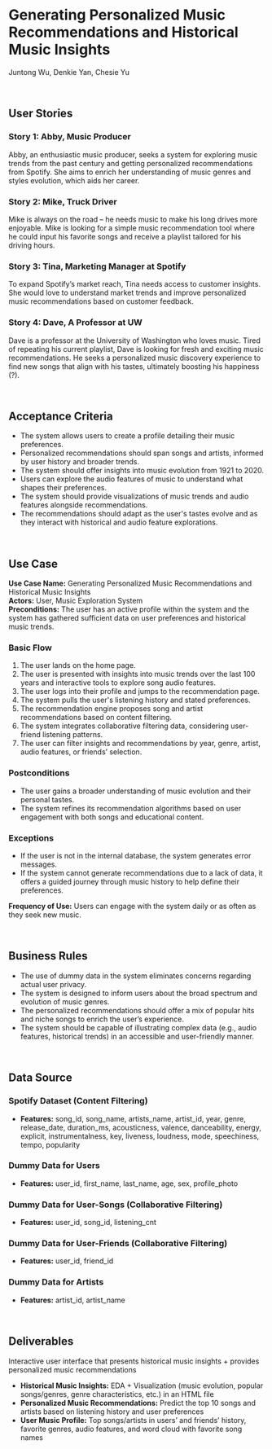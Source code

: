 # Generating Personalized Music Recommendations and Historical Music Insights

Juntong Wu, Denkie Yan, Chesie Yu

<br>

## User Stories

### **Story 1: Abby, Music Producer**
Abby, an enthusiastic music producer, seeks a system for exploring music trends from the past century and getting personalized recommendations from Spotify.  She aims to enrich her understanding of music genres and styles evolution, which aids her career.

### **Story 2: Mike, Truck Driver**
Mike is always on the road –  he needs music to make his long drives more enjoyable.  Mike is looking for a simple music recommendation tool where he could input his favorite songs and receive a playlist tailored for his driving hours.   

### **Story 3: Tina, Marketing Manager at Spotify**
To expand Spotify’s market reach, Tina needs access to customer insights.  She would love to understand market trends and improve personalized music recommendations based on customer feedback.    

### **Story 4: Dave, A Professor at UW**  
Dave is a professor at the University of Washington who loves music.  Tired of repeating his current playlist, Dave is looking for fresh and exciting music recommendations.  He seeks a personalized music discovery experience to find new songs that align with his tastes, ultimately boosting his happiness (?).    


<br>


## Acceptance Criteria

- The system allows users to create a profile detailing their music preferences.
- Personalized recommendations should span songs and artists, informed by user history and broader trends.
- The system should offer insights into music evolution from 1921 to 2020.
- Users can explore the audio features of music to understand what shapes their preferences.
- The system should provide visualizations of music trends and audio features alongside recommendations.
- The recommendations should adapt as the user's tastes evolve and as they interact with historical and audio feature explorations.


<br>


## Use Case

**Use Case Name:** Generating Personalized Music Recommendations and Historical Music Insights  
**Actors:** User, Music Exploration System  
**Preconditions:** The user has an active profile within the system and the system has gathered sufficient data on user preferences and historical music trends.


### Basic Flow

1. The user lands on the home page.
2. The user is presented with insights into music trends over the last 100 years and interactive tools to explore song audio features.
3. The user logs into their profile and jumps to the recommendation page.
4. The system pulls the user's listening history and stated preferences.
5. The recommendation engine proposes song and artist recommendations based on content filtering.
6. The system integrates collaborative filtering data, considering user-friend listening patterns.
7. The user can filter insights and recommendations by year, genre, artist, audio features, or friends’ selection.


### Postconditions

- The user gains a broader understanding of music evolution and their personal tastes.
- The system refines its recommendation algorithms based on user engagement with both songs and educational content.


### Exceptions

- If the user is not in the internal database, the system generates error messages.
- If the system cannot generate recommendations due to a lack of data, it offers a guided journey through music history to help define their preferences.

**Frequency of Use:** Users can engage with the system daily or as often as they seek new music.


<br>


## Business Rules

- The use of dummy data in the system eliminates concerns regarding actual user privacy.   
- The system is designed to inform users about the broad spectrum and evolution of music genres.   
- The personalized recommendations should offer a mix of popular hits and niche songs to enrich the user’s experience.  
- The system should be capable of illustrating complex data (e.g., audio features, historical trends) in an accessible and user-friendly manner.   


<br>


## Data Source

### Spotify Dataset (Content Filtering)

- **Features:** song_id, song_name, artists_name, artist_id, year, genre, release_date, duration_ms, acousticness, valence, danceability, energy, explicit, instrumentalness, key, liveness, loudness, mode, speechiness, tempo, popularity


### Dummy Data for Users

- **Features:** user_id, first_name, last_name, age, sex, profile_photo    


### Dummy Data for User-Songs (Collaborative Filtering)

- **Features:** user_id, song_id, listening_cnt


### Dummy Data for User-Friends (Collaborative Filtering)

- **Features:** user_id, friend_id


### Dummy Data for Artists

- **Features:** artist_id, artist_name


<br>


## Deliverables

Interactive user interface that presents historical music insights + provides personalized music recommendations   

- **Historical Music Insights:** EDA + Visualization (music evolution, popular songs/genres, genre characteristics, etc.) in an HTML file      
- **Personalized Music Recommendations:** Predict the top 10 songs and artists based on listening history and user preferences   
- **User Music Profile:** Top songs/artists in users’ and friends’ history, favorite genres, audio features, and word cloud with favorite song names   
